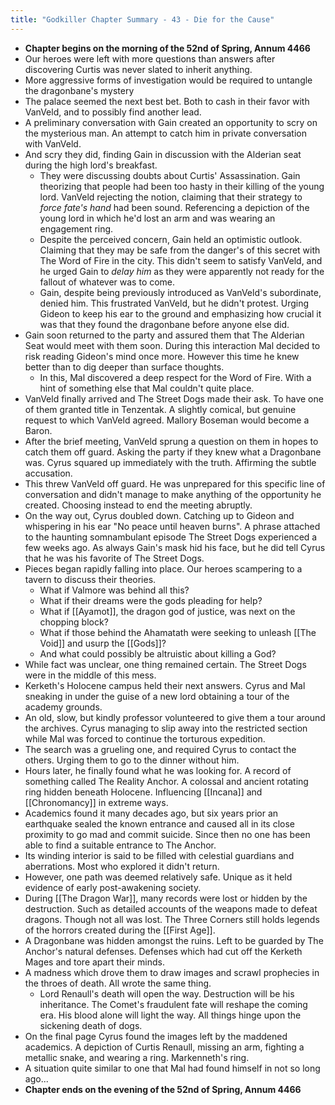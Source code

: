 ```yaml
---
title: "Godkiller Chapter Summary - 43 - Die for the Cause"
---
```

- **Chapter begins on the morning of the 52nd of Spring, Annum 4466**
- Our heroes were left with more questions than answers after discovering Curtis was never slated to inherit anything. 
- More aggressive forms of investigation would be required to untangle the dragonbane's mystery
- The palace seemed the next best bet. Both to cash in their favor with VanVeld, and to possibly find another lead.
- A preliminary conversation with Gain created an opportunity to scry on the mysterious man. An attempt to catch him in private conversation with VanVeld.
- And scry they did, finding Gain in discussion with the Alderian seat during the high lord's breakfast.
	- They were discussing doubts about Curtis' Assassination. Gain theorizing that people had been too hasty in their killing of the young lord. VanVeld rejecting the notion, claiming that their strategy to *force fate's hand* had been sound. Referencing a depiction of the young lord in which he'd lost an arm and was wearing an engagement ring.
	- Despite the perceived concern, Gain held an optimistic outlook. Claiming that they may be safe from the danger's of this secret with The Word of Fire in the city. This didn't seem to satisfy VanVeld, and he urged Gain to *delay him* as they were apparently not ready for the fallout of whatever was to come.
	- Gain, despite being previously introduced as VanVeld's subordinate, denied him. This frustrated VanVeld, but he didn't protest. Urging Gideon to keep his ear to the ground and emphasizing how crucial it was that they found the dragonbane before anyone else did.
- Gain soon returned to the party and assured them that The Alderian Seat would meet with them soon. During this interaction Mal decided to risk reading Gideon's mind once more. However this time he knew better than to dig deeper than surface thoughts.
	- In this, Mal discovered a deep respect for the Word of Fire. With a hint of something else that Mal couldn't quite place.
- VanVeld finally arrived and The Street Dogs made their ask. To have one of them granted title in Tenzentak. A slightly comical, but genuine request to which VanVeld agreed. Mallory Boseman would become a Baron.
- After the brief meeting, VanVeld sprung a question on them in hopes to catch them off guard. Asking the party if they knew what a Dragonbane was. Cyrus squared up immediately with the truth. Affirming the subtle accusation.
- This threw VanVeld off guard. He was unprepared for this specific line of conversation and didn't manage to make anything of the opportunity he created. Choosing instead to end the meeting abruptly.
- On the way out, Cyrus doubled down. Catching up to Gideon and whispering in his ear "No peace until heaven burns". A phrase attached to the haunting somnambulant episode The Street Dogs experienced a few weeks ago. As always Gain's mask hid his face, but he did tell Cyrus that he was his favorite of The Street Dogs.
- Pieces began rapidly falling into place. Our heroes scampering to a tavern to discuss their theories.
	- What if Valmore was behind all this?
	- What if their dreams were the gods pleading for help?
	- What if [[Ayamot]], the dragon god of justice, was next on the chopping block?
	- What if those behind the Ahamatath were seeking to unleash [[The Void]] and usurp the [[Gods]]?
	- And what could possibly be altruistic about killing a God?
- While fact was unclear, one thing remained certain. The Street Dogs were in the middle of this mess.
- Kerketh's Holocene campus held their next answers. Cyrus and Mal sneaking in under the guise of a new lord obtaining a tour of the academy grounds.
- An old, slow, but kindly professor volunteered to give them a tour around the archives. Cyrus managing to slip away into the restricted section while Mal was forced to continue the torturous expedition.
- The search was a grueling one, and required Cyrus to contact the others. Urging them to go to the dinner without him.
- Hours later, he finally found what he was looking for. A record of something called The Reality Anchor. A colossal and ancient rotating ring hidden beneath Holocene. Influencing [[Incana]] and [[Chronomancy]] in extreme ways.
- Academics found it many decades ago, but six years prior an earthquake sealed the known entrance and caused all in its close proximity to go mad and commit suicide. Since then no one has been able to find a suitable entrance to The Anchor.
- Its winding interior is said to be filled with celestial guardians and aberrations. Most who explored it didn't return.
- However, one path was deemed relatively safe. Unique as it held evidence of early post-awakening society.
- During [[The Dragon War]], many records were lost or hidden by the destruction. Such as detailed accounts of the weapons made to defeat dragons. Though not all was lost. The Three Corners still holds legends of the horrors created during the [[First Age]].
- A Dragonbane was hidden amongst the ruins. Left to be guarded by The Anchor's natural defenses. Defenses which had cut off the Kerketh Mages and tore apart their minds.
- A madness which drove them to draw images and scrawl prophecies in the throes of death. All wrote the same thing.
	- Lord Renaull's death will open the way. Destruction will be his inheritance. The Comet's fraudulent fate will reshape the coming era. His blood alone will light the way. All things hinge upon the sickening death of dogs.
- On the final page Cyrus found the images left by the maddened academics. A depiction of Curtis Renaull, missing an arm, fighting a metallic snake, and wearing a ring. Markenneth's ring.
- A situation quite similar to one that Mal had found himself in not so long ago...
- **Chapter ends on the evening of the 52nd of Spring, Annum 4466**